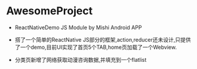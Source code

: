 # AwesomeProject
- ReactNativeDemo JS Module by Mishi Android APP

- 搭了一个简单的ReactNative JS部分的框架,action,reducer还未设计,只提供了一个demo,目前UI实现了首页5个TAB,home页加载了一个Webview.

- 分类页新增了网络获取动漫咨询数据,并填充到一个flatlist